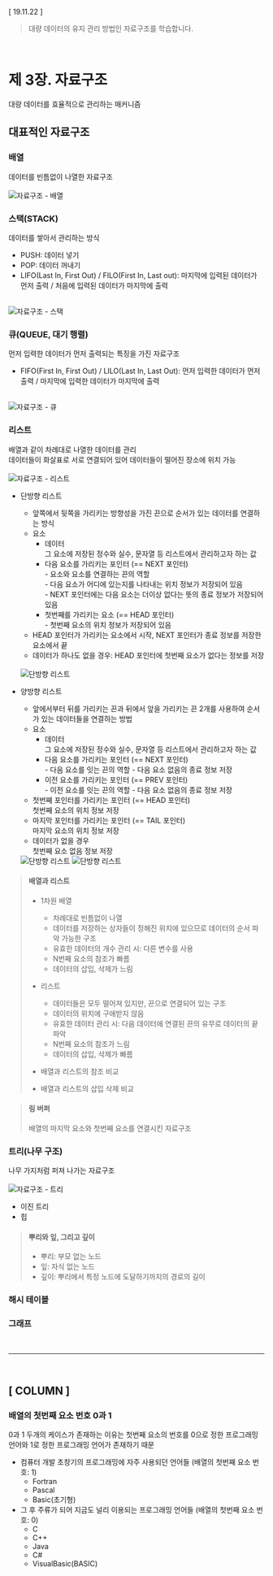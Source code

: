 [ 19.11.22 ]

> 대량 데이터의 유지 관리 방법인 자료구조를 학습합니다.

<br/>

# 제 3장. 자료구조
대량 데이터를 효율적으로 관리하는 매커니즘 

## 대표적인 자료구조
### 배열
데이터를 빈틈없이 나열한 자료구조<br><br>
<img src="../img/3/3_array.jpg" alt="자료구조 - 배열" style="max-width:100%;">
  
### 스택(STACK)
데이터를 쌓아서 관리하는 방식

* PUSH: 데이터 넣기
* POP: 데이터 꺼내기
* LIFO(Last In, First Out) / FILO(First In, Last out): 마지막에 입력된 데이터가 먼저 출력 / 처음에 입력된 데이터가 마지막에 출력

<br>

<img src="../img/3/3_stack.jpg" alt="자료구조 - 스택" style="max-width:100%;">

### 큐(QUEUE, 대기 행렬)
먼저 입력한 데이터가 먼저 출력되는 특징을 가진 자료구조

* FIFO(First In, First Out) / LILO(Last In, Last Out): 먼저 입력한 데이터가 먼저 출력 / 마지막에 입력한 데이터가 마지막에 출력

<br>

<img src="../img/3/3_queue.jpg" alt="자료구조 - 큐" style="max-width:100%;">

### 리스트
배열과 같이 차례대로 나열한 데이터를 관리<br>
데이터들이 화살표로 서로 연결되어 있어 데이터들이 떨어진 장소에 위치 가능<br><br>
<img src="../img/3/3_list.jpg" alt="자료구조 - 리스트" style="max-width:100%;">

* 단방향 리스트
  * 앞쪽에서 뒷쪽을 가리키는 방향성을 가진 끈으로 순서가 있는 데이터를 연결하는 방식
  * 요소
    * 데이터<br/>
    그 요소에 저장된 정수와 실수, 문자열 등 리스트에서 관리하고자 하는 값
    * 다음 요소를 가리키는 포인터 (== NEXT 포인터)<br/>
      \- 요소와 요소를 연결하는 끈의 역할<br/>
      \- 다음 요소가 어디에 있는지를 나타내는 위치 정보가 저장되어 있음<br/>
      \- NEXT 포인터에는 다음 요소는 더이상 없다는 뜻의 종료 정보가 저장되어 있음
    * 첫번째를 가리키는 요소 (== HEAD 포인터)<br/>
      \- 첫번째 요소의 위치 정보가 저장되어 있음
  * HEAD 포인터가 가리키는 요소에서 시작, NEXT 포인터가 종료 정보를 저장한 요소에서 끝
  * 데이터가 하나도 없을 경우: HEAD 포인터에 첫번째 요소가 없다는 정보를 저장<br/><br/>

  <img src="../img/3/3_linked_list.jpg" alt="단방향 리스트" style="max-width:100%;">

* 양방향 리스트
  * 앞에서부터 뒤를 가리키는 끈과 뒤에서 앞을 가리키는 끈 2개를 사용하여 순서가 있는 데이터들을 연결하는 방법
  * 요소
    * 데이터<br/>
    그 요소에 저장된 정수와 실수, 문자열 등 리스트에서 관리하고자 하는 값
    * 다음 요소를 가리키는 포인터 (== NEXT 포인터)<br/>
    \- 다음 요소를 잇는 끈의 역할
    \- 다음 요소 없음의 종료 정보 저장
    * 이전 요소를 가리키는 포인터 (== PREV 포인터)<br/>
    \- 이전 요소를 잇는 끈의 역할
    \- 다음 요소 없음의 종료 정보 저장
  * 첫번째 포인터를 가리키는 포인터 (== HEAD 포인터)<br/>
    첫번째 요소의 위치 정보 저장
  * 마지막 포인터를 가리키는 포인터 (== TAIL 포인터)<br/>
    마지막 요소의 위치 정보 저장
  * 데이터가 없을 경우<br/>
    첫번째 요소 없음 정보 저장
  
  <img src="../img/3/3_doubly_linked_list.jpg" alt="단방향 리스트" style="max-width:100%;">

  <img src="../img/3/3_doubly_linked_list2.jpg" alt="단방향 리스트" style="max-width:100%;">

> #### 배열과 리스트
> * 1차원 배열
>   * 차례대로 빈틈없이 나열
>   * 데이터를 저장하는 상자들이 정해진 위치에 있으므로 데이터의 순서 파악 가능한 구조
>   * 유효한 데이터의 개수 관리 시: 다른 변수를 사용
>   * N번째 요소의 참조가 빠름
>   * 데이터의 삽입, 삭제가 느림
> * 리스트
>   * 데이터들은 모두 떨어져 있지만, 끈으로 연결되어 있는 구조
>   * 데이터의 위치에 구애받지 않음
>   * 유효한 데이터 관리 시: 다음 데이터에 연결된 끈의 유무로 데이터의 끝 파악
>   * N번째 요소의 참조가 느림
>   * 데이터의 삽입, 삭제가 빠름
> * 배열과 리스트의 참조 비교
>   <img src="../img/3/3_array_and_list.jpg" alt="" style="max-width:100%;">
> 
> * 배열과 리스트의 삽입 삭제 비교
>   <img src="../img/3/3_array_and_list2.jpg" alt="" style="max-width:100%;">

> #### 링 버퍼
> 배열의 마지막 요소와 첫번째 요소를 연결시킨 자료구조
  
### 트리(나무 구조)
나무 가지처럼 퍼져 나가는 자료구조<br><br>
<img src="../img/3/3_tree.jpg" alt="자료구조 - 트리" style="max-width:100%;">

* 이진 트리
* 힙

> #### 뿌리와 잎, 그리고 깊이
> * 뿌리: 부모 없는 노드
> * 잎: 자식 없는 노드
> * 깊이: 뿌리에서 특정 노드에 도달하기까지의 경로의 길이

### 해시 테이블

### 그래프

<br/>

***

<br/>

## [ COLUMN ]
### 배열의 첫번째 요소 번호 0과 1
0과 1 두개의 케이스가 존재하는 이유는 첫번째 요소의 번호를 0으로 정한 프로그래밍 언어와 1로 정한 프로그래밍 언어가 존재하기 때문

* 컴퓨터 개발 초창기의 프로그래밍에 자주 사용되던 언어들 (배열의 첫번째 요소 번호: 1)
  * Fortran
  * Pascal
  * Basic(초기형)
* 그 후 주류가 되어 지금도 널리 이용되는 프로그래밍 언어들 (배열의 첫번째 요소 번호: 0)
  * C
  * C++
  * Java
  * C#
  * VisualBasic(BASIC)